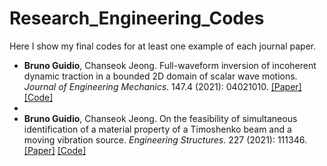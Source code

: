 # Research_Engineering_Codes

Here I show my final codes for at least one example of each journal paper.


- **Bruno Guidio**, Chanseok Jeong. Full-waveform inversion of incoherent dynamic traction in a bounded 2D domain of scalar wave motions. *Journal of Engineering Mechanics*. 147.4 (2021): 04021010. [[Paper]](https://ascelibrary.org/doi/10.1061/%28ASCE%29EM.1943-7889.0001909) [[Code]]()
- 
- **Bruno Guidio**, Chanseok Jeong. On the feasibility of simultaneous identification of a material property of a Timoshenko beam and a moving vibration source. *Engineering Structures*. 227 (2021): 111346. [[Paper]](https://www.sciencedirect.com/science/article/abs/pii/S014102962033947X) [[Code]](https://github.com/brunoguidio/Research_Engineering_Codes/tree/main/2021_Engineering_Structures)
